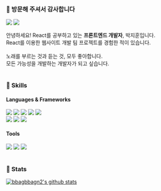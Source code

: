 ### 📣 방문해 주셔서 감사합니다
<p>
  <a href="mailto:pyoungh137@gmail.com" target="_blank"><img src="https://img.shields.io/badge/pyoungh137@gmail.com-EA4335?style=flat-square&logo=Gmail&logoColor=white"/></a>
  <a href="mailto:pyoungh999@naver.com" target="_blank"><img src="https://img.shields.io/badge/pyoungh999@naver.com-03C75A?style=flat-square&logo=Naver&logoColor=white"/></a>
</p>

<p>
  안녕하세요! React를 공부하고 있는 <b>프론트엔드 개발자</b>, 박지훈입니다.<br/>
  React를 이용한 웹사이트 개발 팀 프로젝트를 경험한 적이 있습니다.<br/><br/>
  노래를 부르는 것과 듣는 것, 모두 좋아합니다.<br/>
  모든 가능성을 개발하는 개발자가 되고 싶습니다.<br/><br/>
</p>

### 💪 Skills

#### Languages & Frameworks
<p>
  <img src="https://img.shields.io/badge/HTML5-E34F26?style=flat-square&logo=HTML5&logoColor=white"/>
  <img src="https://img.shields.io/badge/CSS-1572B6?style=flat-square&logo=CSS3&logoColor=white"/>
  <img src="https://img.shields.io/badge/JavaScript-F7DF1E?style=flat-square&logo=JavaScript&logoColor=black"/>
  <img src="https://img.shields.io/badge/TypeScript-1976D2?style=flat-square&logo=TypeScript&logoColor=white"/>
  <img src="https://img.shields.io/badge/React-61DAFB?style=flat-square&logo=React&logoColor=black"/>
  <br/>
  <img src="https://img.shields.io/badge/styledcomponents-DB7093?style=flat-square&logo=styledcomponents&logoColor=white"/>
  <img src="https://img.shields.io/badge/Next.js-000000?style=flat-square&logo=Next.js&logoColor=white"/>
  <img src="https://img.shields.io/badge/Node.js-3C873A?style=flat-square&logo=Node.js&logoColor=white"/>
</p>

#### Tools
<p>
  <img src="https://img.shields.io/badge/MySQL-00758F?style=flat-square&logo=MySQL&logoColor=white"/>
  <img src="https://img.shields.io/badge/Prisma-2D3748?style=flat-square&logo=Prisma&logoColor=white"/>
  <img src="https://img.shields.io/badge/Git-F05032?style=flat-square&logo=Git&logoColor=white"/><br/><br/>
</p>

### 💎 Stats
[![bbagbbagn2's github stats](https://github-readme-stats.vercel.app/api/top-langs/?username=bbagbbagn2&show_icons=true&hide_border=true&title_color=004386&icon_color=004386&layout=compact)](https://github.com/bbagbbagn2)
